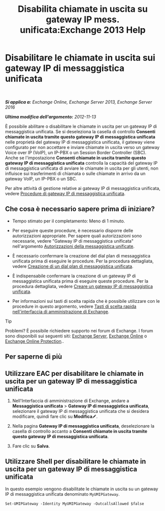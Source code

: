 ﻿---
title: 'Disabilita chiamate in uscita su gateway IP mess. unificata:Exchange 2013 Help'
TOCTitle: Disabilitare le chiamate in uscita sui gateway IP di messaggistica unificata
ms:assetid: a3777cc6-37e4-4359-ada3-a962ac0ef0c3
ms:mtpsurl: https://technet.microsoft.com/it-it/library/Bb232153(v=EXCHG.150)
ms:contentKeyID: 50481311
ms.date: 05/22/2018
mtps_version: v=EXCHG.150
ms.translationtype: MT
---

# Disabilitare le chiamate in uscita sui gateway IP di messaggistica unificata

 

_**Si applica a:** Exchange Online, Exchange Server 2013, Exchange Server 2016_

_**Ultima modifica dell'argomento:** 2012-11-13_

È possibile abilitare o disabilitare le chiamate in uscita per un gateway IP di messaggistica unificata. Se si deseleziona la casella di controllo **Consenti chiamate in uscita tramite questo gateway IP di messaggistica unificata** nelle proprietà del gateway IP di messaggistica unificata, il gateway viene configurato per non accettare e inviare chiamate in uscita verso un gateway Voice over IP (VoIP), un IP-PBX o un Session Border Controller (SBC). Anche se l'impostazione **Consenti chiamate in uscita tramite questo gateway IP di messaggistica unificata** controlla la capacità del gateway IP di messaggistica unificata di avviare le chiamate in uscita per gli utenti, non influisce sui trasferimenti di chiamata o sulle chiamate in arrivo da un gateway VoIP, un IP-PBX o un SBC.

Per altre attività di gestione relative ai gateway IP di messaggistica unificata, vedere [Procedure di gateway IP di messaggistica unificata](um-ip-gateway-procedures-exchange-2013-help.md).

## Che cosa è necessario sapere prima di iniziare?

  - Tempo stimato per il completamento: Meno di 1 minuto.

  - Per eseguire queste procedure, è necessario disporre delle autorizzazioni appropriate. Per sapere quali autorizzazioni sono necessarie, vedere "Gateway IP di messaggistica unificata" nell'argomento [Autorizzazioni della messaggistica unificate](unified-messaging-permissions-exchange-2013-help.md).

  - È necessario confermare la creazione del dial plan di messaggistica unificata prima di eseguire le procedure. Per la procedura dettagliata, vedere [Creazione di un dial plan di messaggistica unificata](create-a-um-dial-plan-exchange-2013-help.md).

  - È indispensabile confermare la creazione di un gateway IP di messaggistica unificata prima di eseguire queste procedure. Per la procedura dettagliata, vedere [Creare un gateway IP di messaggistica unificata](create-a-um-ip-gateway-exchange-2013-help.md).

  - Per informazioni sui tasti di scelta rapida che è possibile utilizzare con le procedure in questo argomento, vedere [Tasti di scelta rapida nell'interfaccia di amministrazione di Exchange](keyboard-shortcuts-in-the-exchange-admin-center-exchange-online-protection-help.md).


> [!TIP]
> Problemi? È possibile richiedere supporto nei forum di Exchange. I forum sono disponibili sui seguenti siti: <A href="https://go.microsoft.com/fwlink/p/?linkid=60612">Exchange Server</A>, <A href="https://go.microsoft.com/fwlink/p/?linkid=267542">Exchange Online</A> o <A href="https://go.microsoft.com/fwlink/p/?linkid=285351">Exchange Online Protection</A>..



## Per saperne di più

## Utilizzare EAC per disabilitare le chiamate in uscita per un gateway IP di messaggistica unificata

1.  Nell'Interfaccia di amministrazione di Exchange, andare a **Messaggistica unificata** \> **Gateway IP di messaggistica unificata**, selezionare il gateway IP di messaggistica unificata che si desidera modificare, quindi fare clic su **Modifica**![Icona Modifica](images/JJ218640.6f53ccb2-1f13-4c02-bea0-30690e6ea71d(EXCHG.150).gif "Icona Modifica").

2.  Nella pagina **Gateway IP di messaggistica unificata**, deselezionare la casella di controllo accanto a **Consenti chiamate in uscita tramite questo gateway IP di messaggistica unificata**.

3.  Fare clic su **Salva**.

## Utilizzare Shell per disabilitare le chiamate in uscita per un gateway IP di messaggistica unificata

In questo esempio vengono disabilitate le chiamate in uscita su un gateway IP di messaggistica unificata denominato `MyUMIPGateway`.

    Set-UMIPGateway -Identity MyUMIPGateway -OutcallsAllowed $false

